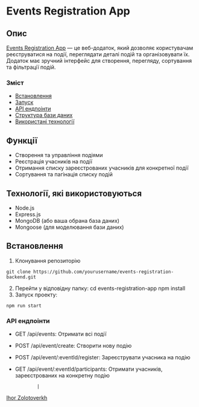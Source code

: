 # Events Registration App
## Опис

[Events Registration App]() — це веб-додаток, який дозволяє користувачам реєструватися на події, переглядати деталі подій та організовувати їх. Додаток має зручний інтерфейс для створення, перегляду, сортування та фільтрації подій.

### Зміст

- [Встановлення](#встановлення)
- [Запуск](#зупуск)
- [API ендпоінти](#API-ендпоінти)
- [Структура бази даних](#структура-бази-даних)
- [Використані технології](#використані-технології)

## Функції

- Створення та управління подіями
- Реєстрація учасників на події
- Отримання списку зареєстрованих учасників для конкретної події
- Сортування та пагінація списку подій

## Технології, які використовуються

- Node.js
- Express.js
- MongoDB (або ваша обрана база даних)
- Mongoose (для моделювання бази даних)

## Встановлення

 1. Клонування репозиторію
```
git clone https://github.com/yourusername/events-registration-backend.git
```
2. Перейти у відповідну папку:
cd events-registration-app
npm install
3. Запуск проекту:
```
npm run start
```

### API ендпоінти

- GET /api/events: Отримати всі події
- POST /api/event/create: Створити нову подію
- POST /api/event/:eventId/register: Зареєструвати учасника на подію
- GET /api/event/:eventId/participants: Отримати учасників, зареєстрованих на конкретну подію

              |

[Ihor Zolotoverkh](www.linkedin.com/in/ihor-zolotoverkh)
